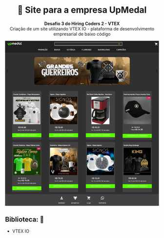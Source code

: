 <h1 align="center">👕 Site para a empresa UpMedal</h1>
<p align="center">
  <strong>Desafio 3 do Hiring Coders 2 - VTEX </strong>
  <br>
  <span>Criação de um site utilizando VTEX IO - plataforma de desenvolvimento empresarial de baixo código</span>
</p>

<p align="center">
  <img src="../img/upmedal-README.jpeg" alt="">
</p>


## Biblioteca: 📙
- VTEX IO

